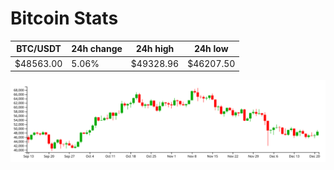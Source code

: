 # Bitcoin Stats

BTC/USDT|24h change|24h high|24h low|
|---|---|---|---|
|$48563.00|5.06%|$49328.96|$46207.50|

<img src="./chart.svg">
